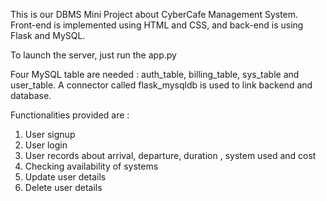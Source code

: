 This is our DBMS Mini Project about CyberCafe Management System.
Front-end is implemented using HTML and CSS, and back-end is using Flask and MySQL.

To launch the server, just run the app.py

Four MySQL table are needed : auth_table, billing_table, sys_table and user_table. 
A connector called flask_mysqldb is used to link backend and database.

Functionalities provided are : 
1) User signup
2) User login
3) User records about arrival, departure, duration , system used and cost
4) Checking availability of systems
5) Update user details
6) Delete user details
